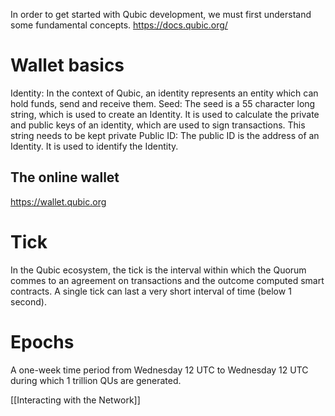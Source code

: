 In order to get started with Qubic development, we must first understand some fundamental concepts.
https://docs.qubic.org/
# Wallet basics

Identity: 
	In the context of Qubic, an identity represents an entity which can hold funds, send and receive them.
Seed:
	The seed is a 55 character long string, which is used to create an Identity. It is used to calculate the private and public keys of an identity, which are used to sign transactions. This string needs to be kept private
Public ID:
	The public ID is the address of an Identity. It is used to identify the Identity.

## The online wallet
https://wallet.qubic.org
# Tick
In the Qubic ecosystem, the tick is the interval within which the Quorum commes to an agreement on transactions and the outcome computed smart contracts. A single tick can last a very short interval of time (below 1 second).
# Epochs
A one-week time period from Wednesday 12 UTC to Wednesday 12 UTC during which 1 trillion QUs are generated. 

[[Interacting with the Network]]

